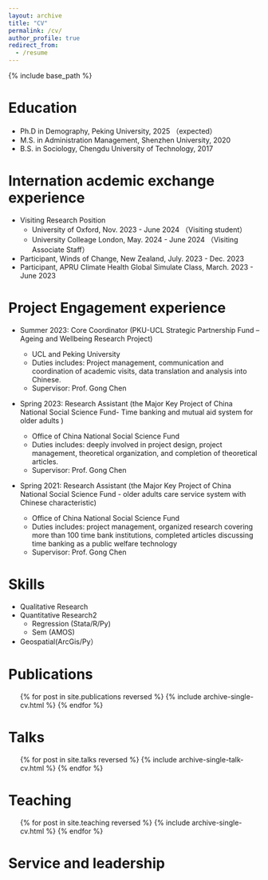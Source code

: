 ```yaml
---
layout: archive
title: "CV"
permalink: /cv/
author_profile: true
redirect_from:
  - /resume
---
```


{% include base_path %}

Education
======
* Ph.D in Demography, Peking University, 2025 （expected）
* M.S. in Administration Management, Shenzhen University, 2020
* B.S. in Sociology, Chengdu University of Technology, 2017

Internation acdemic exchange experience
======
* Visiting Research Position
  * University of Oxford, Nov. 2023 - June 2024 （Visiting student）
  * University Colleage London, May. 2024 - June 2024 （Visiting Associate Staff）
* Participant, Winds of Change, New Zealand, July. 2023 - Dec. 2023
* Participant, APRU Climate Health Global Simulate Class, March. 2023 - June 2023

Project Engagement experience
======

* Summer 2023: Core Coordinator (PKU-UCL Strategic Partnership Fund – Ageing and Wellbeing Research Project)
  * UCL and Peking University 
  * Duties includes: Project management, communication and coordination of academic visits, data translation and analysis into Chinese.
  * Supervisor: Prof. Gong Chen

* Spring 2023: Research Assistant (the Major Key Project of China National Social Science Fund- Time banking and mutual aid system for older adults ) 
  * Office of China National Social Science Fund 
  * Duties includes: deeply involved in project design, project management, theoretical organization, and completion of theoretical articles.
  * Supervisor: Prof. Gong Chen

* Spring 2021: Research Assistant (the Major Key Project of China National Social Science Fund - older adults care service system with Chinese characteristic) 
  * Office of China National Social Science Fund 
  * Duties includes: project management, organized research covering more than 100 time bank institutions, completed articles discussing time banking as a public welfare technology
  * Supervisor: Prof. Gong Chen
  
Skills
======
* Qualitative Research
* Quantitative Research2
  * Regression (Stata/R/Py)
  * Sem (AMOS)
* Geospatial(ArcGis/Py）

Publications
======
  <ul>{% for post in site.publications reversed %}
    {% include archive-single-cv.html %}
  {% endfor %}</ul>
  
Talks
======
  <ul>{% for post in site.talks reversed %}
    {% include archive-single-talk-cv.html  %}
  {% endfor %}</ul>
  
Teaching
======
  <ul>{% for post in site.teaching reversed %}
    {% include archive-single-cv.html %}
  {% endfor %}</ul>
  
Service and leadership
======


